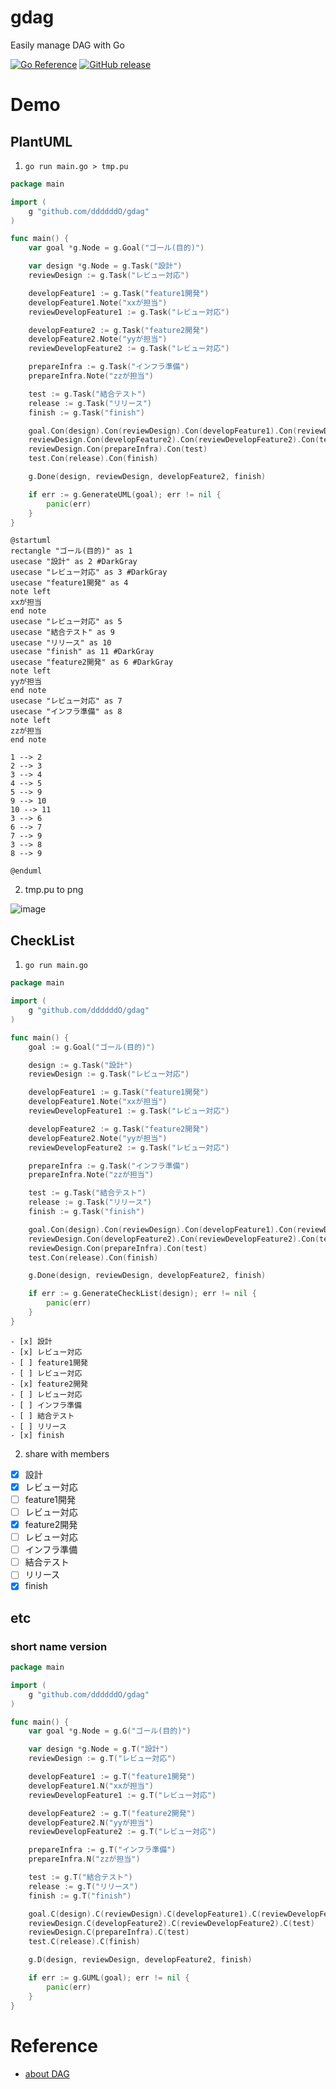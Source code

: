 # gdag
Easily manage DAG with Go

[![Go Reference](https://pkg.go.dev/badge/github.com/ddddddO/gdag.svg)](https://pkg.go.dev/github.com/ddddddO/gdag) [![GitHub release](https://img.shields.io/github/release/ddddddO/gdag.svg)](https://github.com/ddddddO/gdag/releases)

# Demo
## PlantUML

1. `go run main.go > tmp.pu`

```go
package main

import (
	g "github.com/ddddddO/gdag"
)

func main() {
	var goal *g.Node = g.Goal("ゴール(目的)")

	var design *g.Node = g.Task("設計")
	reviewDesign := g.Task("レビュー対応")

	developFeature1 := g.Task("feature1開発")
	developFeature1.Note("xxが担当")
	reviewDevelopFeature1 := g.Task("レビュー対応")

	developFeature2 := g.Task("feature2開発")
	developFeature2.Note("yyが担当")
	reviewDevelopFeature2 := g.Task("レビュー対応")

	prepareInfra := g.Task("インフラ準備")
	prepareInfra.Note("zzが担当")

	test := g.Task("結合テスト")
	release := g.Task("リリース")
	finish := g.Task("finish")

	goal.Con(design).Con(reviewDesign).Con(developFeature1).Con(reviewDevelopFeature1).Con(test)
	reviewDesign.Con(developFeature2).Con(reviewDevelopFeature2).Con(test)
	reviewDesign.Con(prepareInfra).Con(test)
	test.Con(release).Con(finish)

	g.Done(design, reviewDesign, developFeature2, finish)

	if err := g.GenerateUML(goal); err != nil {
		panic(err)
	}
}
```

```
@startuml
rectangle "ゴール(目的)" as 1
usecase "設計" as 2 #DarkGray
usecase "レビュー対応" as 3 #DarkGray
usecase "feature1開発" as 4
note left
xxが担当
end note
usecase "レビュー対応" as 5
usecase "結合テスト" as 9
usecase "リリース" as 10
usecase "finish" as 11 #DarkGray
usecase "feature2開発" as 6 #DarkGray
note left
yyが担当
end note
usecase "レビュー対応" as 7
usecase "インフラ準備" as 8
note left
zzが担当
end note

1 --> 2
2 --> 3
3 --> 4
4 --> 5
5 --> 9
9 --> 10
10 --> 11
3 --> 6
6 --> 7
7 --> 9
3 --> 8
8 --> 9

@enduml
```

2. tmp.pu to png

![image](https://github.com/ddddddO/gdag/blob/main/dag.png)


## CheckList

1. `go run main.go`

```go
package main

import (
	g "github.com/ddddddO/gdag"
)

func main() {
	goal := g.Goal("ゴール(目的)")

	design := g.Task("設計")
	reviewDesign := g.Task("レビュー対応")

	developFeature1 := g.Task("feature1開発")
	developFeature1.Note("xxが担当")
	reviewDevelopFeature1 := g.Task("レビュー対応")

	developFeature2 := g.Task("feature2開発")
	developFeature2.Note("yyが担当")
	reviewDevelopFeature2 := g.Task("レビュー対応")

	prepareInfra := g.Task("インフラ準備")
	prepareInfra.Note("zzが担当")

	test := g.Task("結合テスト")
	release := g.Task("リリース")
	finish := g.Task("finish")

	goal.Con(design).Con(reviewDesign).Con(developFeature1).Con(reviewDevelopFeature1).Con(test)
	reviewDesign.Con(developFeature2).Con(reviewDevelopFeature2).Con(test)
	reviewDesign.Con(prepareInfra).Con(test)
	test.Con(release).Con(finish)

	g.Done(design, reviewDesign, developFeature2, finish)

	if err := g.GenerateCheckList(design); err != nil {
		panic(err)
	}
}
```

```
- [x] 設計
- [x] レビュー対応
- [ ] feature1開発
- [ ] レビュー対応
- [x] feature2開発
- [ ] レビュー対応
- [ ] インフラ準備
- [ ] 結合テスト
- [ ] リリース
- [x] finish
```

2. share with members
- [x] 設計
- [x] レビュー対応
- [ ] feature1開発
- [ ] レビュー対応
- [x] feature2開発
- [ ] レビュー対応
- [ ] インフラ準備
- [ ] 結合テスト
- [ ] リリース
- [x] finish

## etc
### short name version

```go
package main

import (
	g "github.com/ddddddO/gdag"
)

func main() {
	var goal *g.Node = g.G("ゴール(目的)")

	var design *g.Node = g.T("設計")
	reviewDesign := g.T("レビュー対応")

	developFeature1 := g.T("feature1開発")
	developFeature1.N("xxが担当")
	reviewDevelopFeature1 := g.T("レビュー対応")

	developFeature2 := g.T("feature2開発")
	developFeature2.N("yyが担当")
	reviewDevelopFeature2 := g.T("レビュー対応")

	prepareInfra := g.T("インフラ準備")
	prepareInfra.N("zzが担当")

	test := g.T("結合テスト")
	release := g.T("リリース")
	finish := g.T("finish")

	goal.C(design).C(reviewDesign).C(developFeature1).C(reviewDevelopFeature1).C(test)
	reviewDesign.C(developFeature2).C(reviewDevelopFeature2).C(test)
	reviewDesign.C(prepareInfra).C(test)
	test.C(release).C(finish)

	g.D(design, reviewDesign, developFeature2, finish)

	if err := g.GUML(goal); err != nil {
		panic(err)
	}
}
```


# Reference
- [about DAG](https://nave-kazu.hatenablog.com/entry/2015/11/30/154810)
